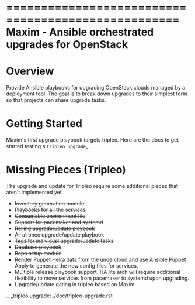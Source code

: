 ===================================================
Maxim - Ansible orchestrated upgrades for OpenStack
===================================================

Overview
========
Provide Ansible playbooks for upgrading OpenStack clouds managed by
a deployment tool. The goal is to break down upgrades to their simplest
form so that projects can share upgrade tasks.

Getting Started
===============

Maxim's first upgrade playbook targets tripleo.  Here are the docs to get
started testing a `tripleo upgrade`_.

Missing Pieces (Tripleo)
========================

The upgrade and update for Tripleo require some additional pieces that aren't
implemented yet.

- ~~Inventory generation module~~
- ~~Playbooks for all the services~~
- ~~Consumable environment file~~
- ~~Support for pacemaker and systemd~~
- ~~Rolling upgrade/update playbook~~
- ~~All at once upgrade/update playbook~~
- ~~Tags for individual upgrade/update tasks~~
- ~~Database playbook~~
- ~~Repo setup module~~
- Render Puppet Heira data from the undercloud and use Ansible Puppet Apply to
  generate the new config files for services.
- Multiple release playbook support. HA lite arch will require additional
  flexibility to move services from pacemaker to systemd upon upgrading.
- Upgrade/update gating in tripleo based on Maxim.

.. _tripleo upgrade: ./doc/tripleo-upgrade.rst
